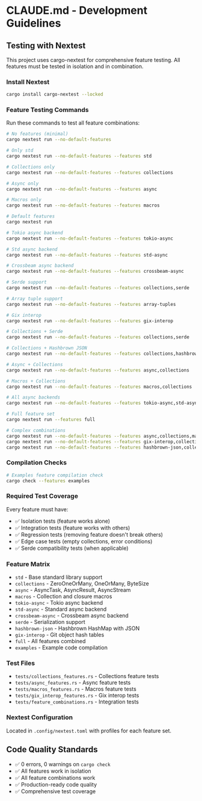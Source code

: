 # CLAUDE.md - Development Guidelines

## Testing with Nextest

This project uses cargo-nextest for comprehensive feature testing. All features must be tested in isolation and in combination.

### Install Nextest
```bash
cargo install cargo-nextest --locked
```

### Feature Testing Commands

Run these commands to test all feature combinations:

```bash
# No features (minimal)
cargo nextest run --no-default-features

# Only std
cargo nextest run --no-default-features --features std

# Collections only  
cargo nextest run --no-default-features --features collections

# Async only
cargo nextest run --no-default-features --features async

# Macros only
cargo nextest run --no-default-features --features macros

# Default features
cargo nextest run

# Tokio async backend
cargo nextest run --no-default-features --features tokio-async

# Std async backend
cargo nextest run --no-default-features --features std-async

# Crossbeam async backend
cargo nextest run --no-default-features --features crossbeam-async

# Serde support
cargo nextest run --no-default-features --features collections,serde

# Array tuple support
cargo nextest run --no-default-features --features array-tuples

# Gix interop
cargo nextest run --no-default-features --features gix-interop

# Collections + Serde
cargo nextest run --no-default-features --features collections,serde

# Collections + Hashbrown JSON
cargo nextest run --no-default-features --features collections,hashbrown-json

# Async + Collections
cargo nextest run --no-default-features --features async,collections

# Macros + Collections
cargo nextest run --no-default-features --features macros,collections

# All async backends
cargo nextest run --no-default-features --features tokio-async,std-async,crossbeam-async

# Full feature set
cargo nextest run --features full

# Complex combinations
cargo nextest run --no-default-features --features async,collections,macros
cargo nextest run --no-default-features --features gix-interop,collections,macros
cargo nextest run --no-default-features --features hashbrown-json,collections,macros
```

### Compilation Checks
```bash
# Examples feature compilation check
cargo check --features examples
```

### Required Test Coverage

Every feature must have:
- ✅ Isolation tests (feature works alone)
- ✅ Integration tests (feature works with others)
- ✅ Regression tests (removing feature doesn't break others)
- ✅ Edge case tests (empty collections, error conditions)
- ✅ Serde compatibility tests (when applicable)

### Feature Matrix

- `std` - Base standard library support
- `collections` - ZeroOneOrMany, OneOrMany, ByteSize
- `async` - AsyncTask, AsyncResult, AsyncStream  
- `macros` - Collection and closure macros
- `tokio-async` - Tokio async backend
- `std-async` - Standard async backend
- `crossbeam-async` - Crossbeam async backend
- `serde` - Serialization support
- `hashbrown-json` - Hashbrown HashMap with JSON
- `gix-interop` - Git object hash tables
- `full` - All features combined
- `examples` - Example code compilation

### Test Files

- `tests/collections_features.rs` - Collections feature tests
- `tests/async_features.rs` - Async feature tests  
- `tests/macros_features.rs` - Macros feature tests
- `tests/gix_interop_features.rs` - Gix interop tests
- `tests/feature_combinations.rs` - Integration tests

### Nextest Configuration

Located in `.config/nextest.toml` with profiles for each feature set.

## Code Quality Standards

- ✅ 0 errors, 0 warnings on `cargo check`
- ✅ All features work in isolation
- ✅ All feature combinations work
- ✅ Production-ready code quality
- ✅ Comprehensive test coverage